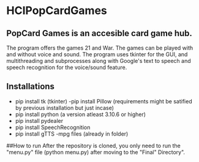 # HCIPopCardGames

## PopCard Games is an accesible card game hub.
   The program offers the games 21 and War. The games can be played with and without voice and sound. The program uses tkinter for the GUI, and multithreading and subprocesses along with Google's text to speech and speech recognition for the voice/sound feature. 
 
## Installations
- pip install tk (tkinter) 
-pip install Pillow (requirements might be satified by previous installation but just incase)
- pip install python (a version atleast 3.10.6 or higher)
- pip install pydealer
- pip install SpeechRecognition
- pip install gTTS
-mpg files (already in folder)

##How to run
  After the repository is cloned, you only need to run the "menu.py" file (python menu.py) after moving to the "Final" Directory".

